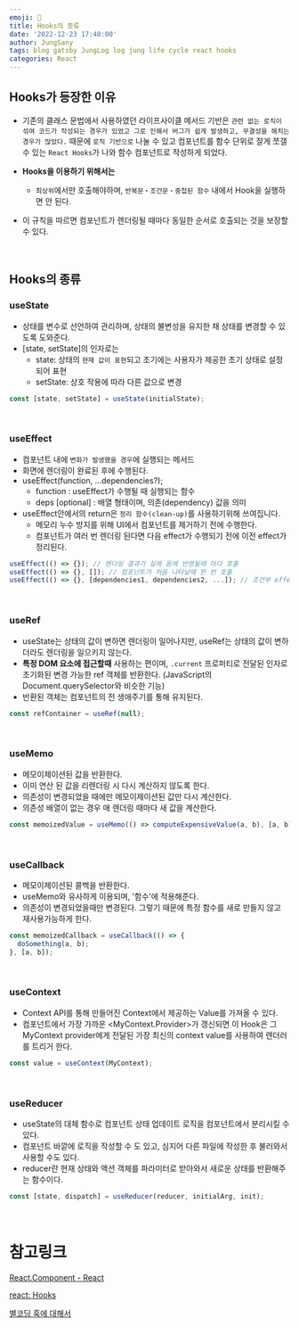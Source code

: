 ```yaml
---
emoji: 🛒
title: Hooks의 종류
date: '2022-12-23 17:40:00'
author: JungSany
tags: blog gatsby JungLog log jung life cycle react hooks
categories: React
---
```


## Hooks가 등장한 이유

- 기존의 클래스 문법에서 사용하였던 라이프사이클 메서드 기반은 `관련 없는 로직이 섞여 코드가 작성되는 경우가 있었고 그로 인해서 버그가 쉽게 발생하고, 무결성을 해치는 경우가 많았다.` 때문에 `로직 기반으로` 나눌 수 있고 컴포넌트를 함수 단위로 잘게 쪼갤 수 있는 `React Hooks`가 나와 함수 컴포넌트로 작성하게 되었다.

- **Hooks을 이용하기 위해서는**
  - `최상위`에서만 호출해야하며, `반복문・조건문・중첩된 함수` 내에서 Hook을 실행하면 안 된다.
- 이 규칙을 따르면 컴포넌트가 렌더링될 때마다 동일한 순서로 호출되는 것을 보장할 수 있다.

<br/>

## Hooks의 종류

### useState

- 상태를 변수로 선언하여 관리하며, 상태의 불변성을 유지한 채 상태를 변경할 수 있도록 도와준다.
- [state, setState]의 인자로는
  - state: 상태의 `현재 값이 표현`되고 초기에는 사용자가 제공한 초기 상태로 설정되어 표현
  - setState: 상호 작용에 따라 다른 값으로 변경

```jsx
const [state, setState] = useState(initialState);
```

<br/>

### useEffect

- 컴포넌트 내에 `변화가 발생했을 경우`에 실행되는 메서드
- 화면에 렌더링이 완료된 후에 수행된다.
- useEffect(function, ...dependencies?);
  - function : useEffect가 수행될 때 실행되는 함수
  - deps [optional] : 배열 형태이며, 의존(dependency) 값을 의미
- useEffect안에서의 return은 `정리 함수(clean-up)`를 사용하기위해 쓰여집니다.
  - 메모리 누수 방지를 위해 UI에서 컴포넌트를 제거하기 전에 수행한다.
  - 컴포넌트가 여러 번 렌더링 된다면 다음 effect가 수행되기 전에 이전 effect가 정리된다.

```jsx
useEffect(() => {}); // 렌더링 결과가 실제 돔에 반영될때 마다 호출
useEffect(() => {}, []); // 컴포넌트가 처음 나타날때 한 번 호출
useEffect(() => {}, [dependencies1, dependencies2, ...]); // 조건부 effect 발생, 의존성 중 하나가 변경된다면, 리렌더링이 일어난다.
```

<br/>

### useRef

- useState는 상태의 값이 변하면 렌더링이 일어나지만, useRef는 상태의 값이 변하더라도 렌더링을 일으키지 않는다.
- **특정 DOM 요소에 접근할때** 사용하는 편이며, `.current` 프로퍼티로 전달된 인자로 초기화된 변경 가능한 ref 객체를 반환한다.
  (JavaScript의 Document.querySelector와 비슷한 기능)
- 반환된 객체는 컴포넌트의 전 생애주기를 통해 유지된다.

```jsx
const refContainer = useRef(null);
```

<br/>

### useMemo

- 메모이제이션된 값을 반환한다.
- 이미 연산 된 값을 리렌더링 시 다시 계산하지 않도록 한다.
- 의존성이 변경되었을 때에만 메모이제이션된 값만 다시 계산한다.
- 의존성 배열이 없는 경우 매 렌더링 때마다 새 값을 계산한다.

```jsx
const memoizedValue = useMemo(() => computeExpensiveValue(a, b), [a, b]);
```

<br/>

### useCallback

- 메모이제이션된 콜백을 반환한다.
- useMemo와 유사하게 이용되며, '함수'에 적용해준다.
- 의존성이 변경되었을때만 변경된다. 그렇기 때문에 특정 함수를 새로 만들지 않고 재사용가능하게 한다.

```jsx
const memoizedCallback = useCallback(() => {
  doSomething(a, b);
}, [a, b]);
```

<br/>

### useContext

- Context API를 통해 만들어진 Context에서 제공하는 Value를 가져올 수 있다.
- 컴포넌트에서 가장 가까운 <MyContext.Provider>가 갱신되면 이 Hook은 그 MyContext provider에게 전달된 가장 최신의 context value를 사용하여 렌더러를 트리거 한다.

```jsx
const value = useContext(MyContext);
```

<br/>

### useReducer

- useState의 대체 함수로 컴포넌트 상태 업데이트 로직을 컴포넌트에서 분리시킬 수 있다.
- 컴포넌트 바깥에 로직을 작성할 수 도 있고, 심지어 다른 파일에 작성한 후 불러와서 사용할 수도 있다.
- reducer란 현재 상태와 액션 객체를 파라미터로 받아와서 새로운 상태를 반환해주는 함수이다.

```jsx
const [state, dispatch] = useReducer(reducer, initialArg, init);
```

<br/>

# 참고링크

[React.Component - React](https://ko.reactjs.org/docs/react-component.html)

[react: Hooks](https://beta.reactjs.org/apis/react)

[별코딩 훅에 대해서](https://www.youtube.com/@starcoding/videos)

<br/>

```toc

```
